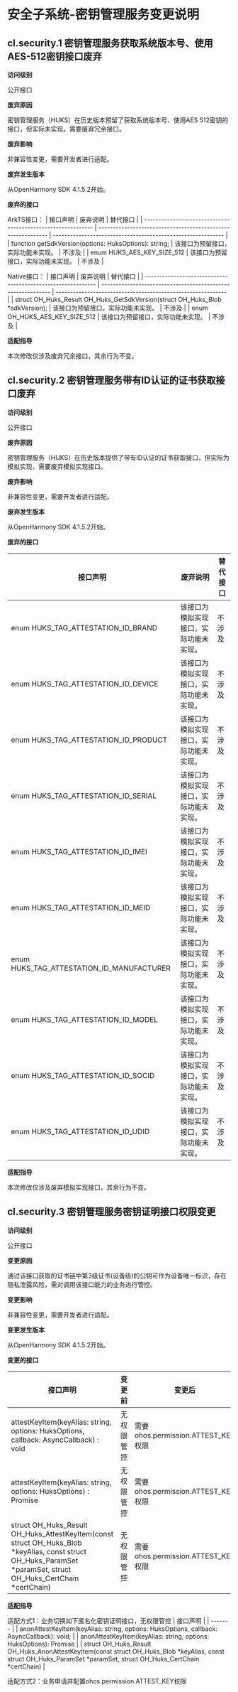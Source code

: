 # 安全子系统-密钥管理服务变更说明

## cl.security.1  密钥管理服务获取系统版本号、使用AES-512密钥接口废弃

**访问级别**

公开接口

**废弃原因**

密钥管理服务（HUKS）在历史版本预留了获取系统版本号、使用AES 512密钥的接口，但实际未实现。需要废弃冗余接口。

**废弃影响**

非兼容性变更，需要开发者进行适配。

**废弃发生版本**

从OpenHarmony SDK 4.1.5.2开始。

**废弃的接口**

ArkTS接口：
| 接口声明                                                     | 废弃说明                                                     | 替代接口                                                     |
| ------------------------------------------------------------ | ------------------------------------------------------------ | ------------------------------------------------------------ |
| function getSdkVersion(options: HuksOptions): string; | 该接口为预留接口，实际功能未实现。             | 不涉及 |
| enum HUKS_AES_KEY_SIZE_512                           | 该接口为预留接口，实际功能未实现。                 | 不涉及          |

Native接口：
| 接口声明                                                     | 废弃说明                                                     | 替代接口                                                     |
| ------------------------------------------------------------ | ------------------------------------------------------------ | ------------------------------------------------------------ |
| struct OH_Huks_Result OH_Huks_GetSdkVersion(struct OH_Huks_Blob *sdkVersion); | 该接口为预留接口，实际功能未实现。             | 不涉及 |
| enum OH_HUKS_AES_KEY_SIZE_512                           | 该接口为预留接口，实际功能未实现。                 | 不涉及          |

**适配指导**

本次修改仅涉及废弃冗余接口，其余行为不变。


## cl.security.2  密钥管理服务带有ID认证的证书获取接口废弃

**访问级别**

公开接口

**废弃原因**

密钥管理服务（HUKS）在历史版本提供了带有ID认证的证书获取接口，但实际为模拟实现，需要废弃模拟实现接口。

**废弃影响**

非兼容性变更，需要开发者进行适配。

**废弃发生版本**

从OpenHarmony SDK 4.1.5.2开始。

**废弃的接口**

| 接口声明                                                     | 废弃说明                                                     | 替代接口                                                     |
| ------------------------------------------------------------ | ------------------------------------------------------------ | ------------------------------------------------------------ |
| enum HUKS_TAG_ATTESTATION_ID_BRAND                           | 该接口为模拟实现接口，实际功能未实现。                 | 不涉及          |
| enum HUKS_TAG_ATTESTATION_ID_DEVICE                           | 该接口为模拟实现接口，实际功能未实现。                 | 不涉及          |
| enum HUKS_TAG_ATTESTATION_ID_PRODUCT                           | 该接口为模拟实现接口，实际功能未实现。                 | 不涉及          |
| enum HUKS_TAG_ATTESTATION_ID_SERIAL                           | 该接口为模拟实现接口，实际功能未实现。                 | 不涉及          |
| enum HUKS_TAG_ATTESTATION_ID_IMEI                           | 该接口为模拟实现接口，实际功能未实现。                 | 不涉及          |
| enum HUKS_TAG_ATTESTATION_ID_MEID                           | 该接口为模拟实现接口，实际功能未实现。                 | 不涉及          |
| enum HUKS_TAG_ATTESTATION_ID_MANUFACTURER                           | 该接口为模拟实现接口，实际功能未实现。                 | 不涉及          |
| enum HUKS_TAG_ATTESTATION_ID_MODEL                           | 该接口为模拟实现接口，实际功能未实现。                 | 不涉及          |
| enum HUKS_TAG_ATTESTATION_ID_SOCID                           | 该接口为模拟实现接口，实际功能未实现。                 | 不涉及          |
| enum HUKS_TAG_ATTESTATION_ID_UDID                           | 该接口为模拟实现接口，实际功能未实现。                 | 不涉及          |

**适配指导**

本次修改仅涉及废弃模拟实现接口，其余行为不变。


## cl.security.3  密钥管理服务密钥证明接口权限变更

**访问级别**

公开接口

**变更原因**

通过该接口获取的证书链中第3级证书(设备级)的公钥可作为设备唯一标识，存在隐私泄露风险，需对调用该接口能力的业务进行管控。

**变更影响**

非兼容性变更，需要开发者进行适配。

**变更发生版本**

从OpenHarmony SDK 4.1.5.2开始。

**变更的接口**

| 接口声明 | 变更前 | 变更后 |
| ------- | ----- | ------ |
| attestKeyItem(keyAlias: string, options: HuksOptions, callback: AsyncCallback<HuksReturnResult>) : void | 无权限管控 | 需要ohos.permission.ATTEST_KEY权限 |
| attestKeyItem(keyAlias: string, options: HuksOptions) : Promise<HuksReturnResult> | 无权限管控 | 需要ohos.permission.ATTEST_KEY权限 |
| struct OH_Huks_Result OH_Huks_AttestKeyItem(const struct OH_Huks_Blob *keyAlias, const struct OH_Huks_ParamSet *paramSet, struct OH_Huks_CertChain *certChain) | 无权限管控 | 需要ohos.permission.ATTEST_KEY权限 |

**适配指导**

适配方式1：业务切换如下匿名化密钥证明接口，无权限管控
| 接口声明 |
| ------- |
| anonAttestKeyItem(keyAlias: string, options: HuksOptions, callback: AsyncCallback<HuksReturnResult>): void; |
| anonAttestKeyItem(keyAlias: string, options: HuksOptions): Promise<HuksReturnResult> |
| struct OH_Huks_Result OH_Huks_AnonAttestKeyItem(const struct OH_Huks_Blob *keyAlias, const struct OH_Huks_ParamSet *paramSet, struct OH_Huks_CertChain *certChain) |

适配方式2：业务申请并配置ohos.permission.ATTEST_KEY权限
